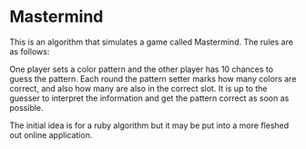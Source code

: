 # Mastermind

This is an algorithm that simulates a game called Mastermind. The rules are as follows:

One player sets a color pattern and the other player has 10 chances to guess the pattern. Each round the pattern setter marks how many colors are correct, and also how many are also in the correct slot. It is up to the guesser to interpret the information and get the pattern correct as soon as possible.

The initial idea is for a ruby algorithm but it may be put into a more fleshed out online application.
